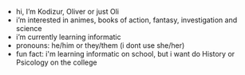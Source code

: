 - hi, I’m Kodizur, Oliver or just Oli
- i’m interested in animes, books of action, fantasy, investigation and science
- i’m currently learning informatic
- pronouns: he/him or they/them (i dont use she/her)
- fun fact: i'm learning informatic on school, but i want do History or Psicology on the college

<!---
kodizur/kodizur is a ✨ special ✨ repository because its `README.md` (this file) appears on your GitHub profile.
You can click the Preview link to take a look at your changes.
--->

